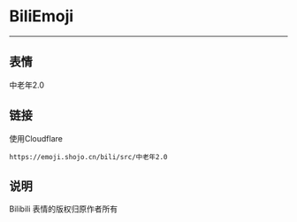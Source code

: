 # BiliEmoji
---
## 表情
中老年2.0
## 链接
使用Cloudflare
```
https://emoji.shojo.cn/bili/src/中老年2.0
```
## 说明
Bilibili 表情的版权归原作者所有
